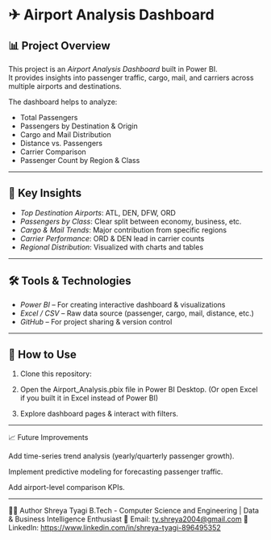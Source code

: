 # ✈ Airport Analysis Dashboard

## 📊 Project Overview
This project is an *Airport Analysis Dashboard* built in Power BI.  
It provides insights into passenger traffic, cargo, mail, and carriers across multiple airports and destinations.

The dashboard helps to analyze:
- Total Passengers
- Passengers by Destination & Origin
- Cargo and Mail Distribution
- Distance vs. Passengers
- Carrier Comparison
- Passenger Count by Region & Class

---

## 🔑 Key Insights
- *Top Destination Airports*: ATL, DEN, DFW, ORD  
- *Passengers by Class*: Clear split between economy, business, etc.  
- *Cargo & Mail Trends*: Major contribution from specific regions  
- *Carrier Performance*: ORD & DEN lead in carrier counts  
- *Regional Distribution*: Visualized with charts and tables  

---

## 🛠 Tools & Technologies
- *Power BI* – For creating interactive dashboard & visualizations  
- *Excel / CSV* – Raw data source (passenger, cargo, mail, distance, etc.)  
- *GitHub* – For project sharing & version control  

---

## 🚀 How to Use
1. Clone this repository:


2. Open the Airport_Analysis.pbix file in Power BI Desktop.
(Or open Excel if you built it in Excel instead of Power BI)


3. Explore dashboard pages & interact with filters.




---

📈 Future Improvements

Add time-series trend analysis (yearly/quarterly passenger growth).

Implement predictive modeling for forecasting passenger traffic.

Add airport-level comparison KPIs.



---

🙋‍♀ Author
Shreya Tyagi
B.Tech - Computer Science and Engineering | Data & Business Intelligence Enthusiast
📧 Email: ty.shreya2004@gmail.com 🔗 LinkedIn: https://www.linkedin.com/in/shreya-tyagi-896495352

